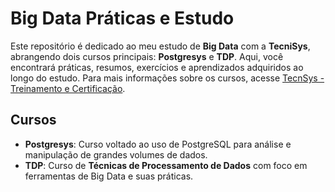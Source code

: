 # Big Data Práticas e Estudo

Este repositório é dedicado ao meu estudo de **Big Data** com a **TecniSys**, abrangendo dois cursos principais: **Postgresys** e **TDP**. Aqui, você encontrará práticas, resumos, exercícios e aprendizados adquiridos ao longo do estudo. Para mais informações sobre os cursos, acesse [TecnSys - Treinamento e Certificação](https://www.tecnisys.com.br/treinamento-certificacao/).

## Cursos

- **Postgresys**: Curso voltado ao uso de PostgreSQL para análise e manipulação de grandes volumes de dados.
- **TDP**: Curso de **Técnicas de Processamento de Dados** com foco em ferramentas de Big Data e suas práticas.






